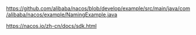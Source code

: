 https://github.com/alibaba/nacos/blob/develop/example/src/main/java/com/alibaba/nacos/example/NamingExample.java

https://nacos.io/zh-cn/docs/sdk.html






